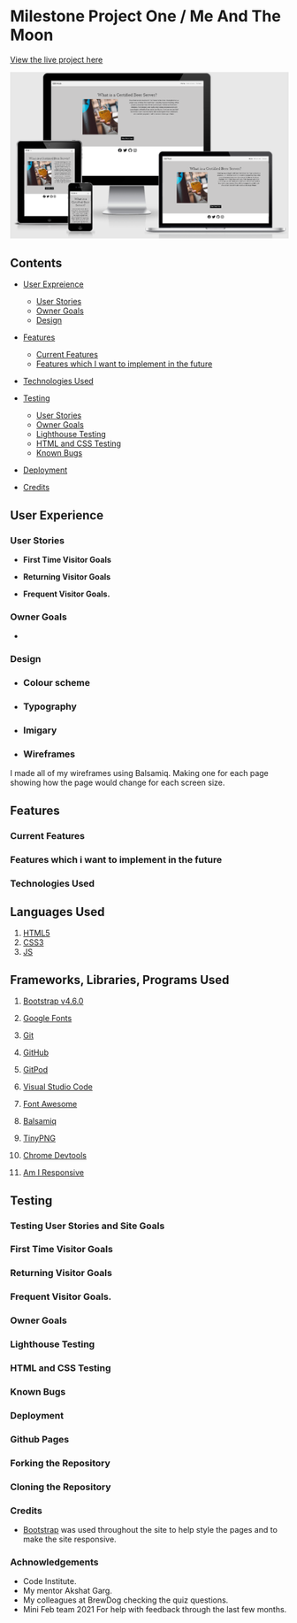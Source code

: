# Milestone Project One /  Me And The Moon

[View the live project here](https://matthewelstone.github.io/MockCBS/)

<img src="assets/images/readmeimages/amiresponsive.png">



## Contents

- [User Expreience](#user-experience)

  - [User Stories](#user-stories)
  - [Owner Goals](#owner-goals)
  - [Design](#design)

- [Features](#features)
   
  - [Current Features](#current-features)
  - [Features which I want to implement in the future](#Features-which-i-want-to-implement-in-the-future)

- [Technologies Used](#technologies-used)

- [Testing](#testing)
  - [User Stories](#user-stories) 
  - [Owner Goals](#owner-goals)
  - [Lighthouse Testing](#lighthouse-testing)
  - [HTML and CSS Testing](#html-and-css-testing)
  - [Known Bugs](#known-bugs)

- [Deployment](#deployment)

- [Credits](credits)

## User Experience 

### User Stories

- **First Time Visitor Goals**

- **Returning Visitor Goals**

- **Frequent Visitor Goals.**

### Owner Goals
- 

  ### Design

- ### Colour scheme

- ### Typography

- ### Imigary
 
- ### Wireframes

I made all of my wireframes using Balsamiq. Making one for each page showing how the page would change for each screen size. 

## Features
### Current Features
### Features which i want to implement in the future


### Technologies Used
## Languages Used
1. [HTML5](https://en.wikipedia.org/wiki/HTML5)
2. [CSS3](https://en.wikipedia.org/wiki/CSS)
3. [JS](https://en.wikipedia.org/wiki/JavaScript)

## Frameworks, Libraries, Programs Used
1. [Bootstrap v4.6.0](https://getbootstrap.com/)

2. [Google Fonts](https://fonts.google.com/)

3. [Git](https://git-scm.com/)

4. [GitHub](https://github.com/)

5. [GitPod](https://www.gitpod.io/)

6. [Visual Studio Code](https://code.visualstudio.com/)


7. [Font Awesome](https://fontawesome.com/)


8. [Balsamiq](https://balsamiq.com/)


9. [TinyPNG](https://tinypng.com/)


10. [Chrome Devtools](https://developer.chrome.com/docs/devtools/)


11. [Am I Responsive](http://ami.responsivedesign.is/)


## Testing 

### Testing User Stories and Site Goals

### First Time Visitor Goals

### Returning Visitor Goals

### Frequent Visitor Goals.

### Owner Goals

### Lighthouse Testing

### HTML and CSS Testing

### Known Bugs

### Deployment

### Github Pages

### Forking the Repository

### Cloning the Repository

### Credits

- [Bootstrap](https://getbootstrap.com/) was used throughout the site to help style the pages and to make the site responsive.


### Achnowledgements
- Code Institute.
- My mentor Akshat Garg.
- My colleagues at BrewDog checking the quiz questions.
- Mini Feb team 2021 For help with feedback through the last few months.